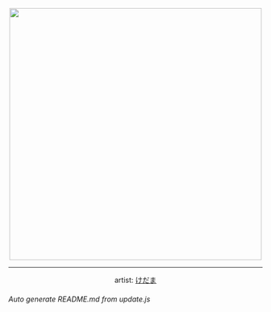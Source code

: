 
<p align="center">
  <img width="500" src="https://nekos.best/api/v2/neko/0223.png">
  <hr/>
  <center>
    artist: <a href="https://www.pixiv.net/en/artworks/78619561">けだま</a>
  </center>
</p>


###### Auto generate README.md from update.js

